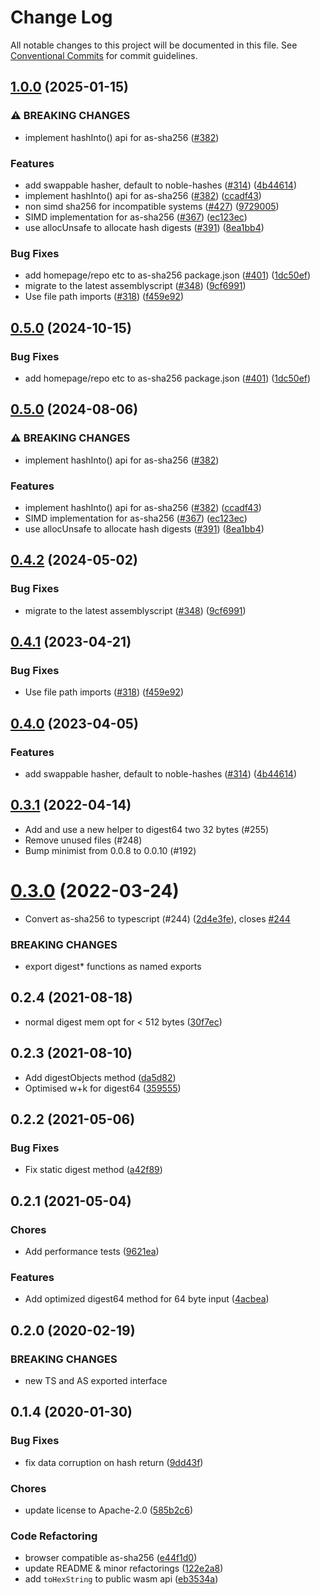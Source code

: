 # Change Log

All notable changes to this project will be documented in this file.
See [Conventional Commits](https://conventionalcommits.org) for commit guidelines.

## [1.0.0](https://github.com/chainsafe/ssz/compare/v0.8.17...v1.0.0) (2025-01-15)


### ⚠ BREAKING CHANGES

* implement hashInto() api for as-sha256 ([#382](https://github.com/chainsafe/ssz/issues/382))

### Features

* add swappable hasher, default to noble-hashes ([#314](https://github.com/chainsafe/ssz/issues/314)) ([4b44614](https://github.com/chainsafe/ssz/commit/4b44614003619b2c5477363a3c85287e2f2987bd))
* implement hashInto() api for as-sha256 ([#382](https://github.com/chainsafe/ssz/issues/382)) ([ccadf43](https://github.com/chainsafe/ssz/commit/ccadf431cea6164822e72771304192b2728d7bb2))
* non simd sha256 for incompatible systems ([#427](https://github.com/chainsafe/ssz/issues/427)) ([9729005](https://github.com/chainsafe/ssz/commit/9729005ab0fd401c30e999b20133c4bb6373ded6))
* SIMD implementation for as-sha256 ([#367](https://github.com/chainsafe/ssz/issues/367)) ([ec123ec](https://github.com/chainsafe/ssz/commit/ec123ec3cfcc37ff82635da7a57ad9c74cc9accb))
* use allocUnsafe to allocate hash digests ([#391](https://github.com/chainsafe/ssz/issues/391)) ([8ea1bb4](https://github.com/chainsafe/ssz/commit/8ea1bb4809592691e568238520cb3c2aa9257c25))


### Bug Fixes

* add homepage/repo etc to as-sha256 package.json ([#401](https://github.com/chainsafe/ssz/issues/401)) ([1dc50ef](https://github.com/chainsafe/ssz/commit/1dc50ef2985a03c315bbce44165cd271a4a6e2df))
* migrate to the latest assemblyscript ([#348](https://github.com/chainsafe/ssz/issues/348)) ([9cf6991](https://github.com/chainsafe/ssz/commit/9cf6991e7ece4e4002668f601ecb43bb8bd53f4e))
* Use file path imports ([#318](https://github.com/chainsafe/ssz/issues/318)) ([f459e92](https://github.com/chainsafe/ssz/commit/f459e92fbafc5d9388bfa630291855ec32a09566))

## [0.5.0](https://github.com/ChainSafe/ssz/compare/as-sha256-v0.5.0...as-sha256-v0.5.0) (2024-10-15)


### Bug Fixes

* add homepage/repo etc to as-sha256 package.json ([#401](https://github.com/ChainSafe/ssz/issues/401)) ([1dc50ef](https://github.com/ChainSafe/ssz/commit/1dc50ef2985a03c315bbce44165cd271a4a6e2df))

## [0.5.0](https://github.com/ChainSafe/ssz/compare/as-sha256-v0.4.2...as-sha256-v0.5.0) (2024-08-06)


### ⚠ BREAKING CHANGES

* implement hashInto() api for as-sha256 ([#382](https://github.com/ChainSafe/ssz/issues/382))

### Features

* implement hashInto() api for as-sha256 ([#382](https://github.com/ChainSafe/ssz/issues/382)) ([ccadf43](https://github.com/ChainSafe/ssz/commit/ccadf431cea6164822e72771304192b2728d7bb2))
* SIMD implementation for as-sha256 ([#367](https://github.com/ChainSafe/ssz/issues/367)) ([ec123ec](https://github.com/ChainSafe/ssz/commit/ec123ec3cfcc37ff82635da7a57ad9c74cc9accb))
* use allocUnsafe to allocate hash digests ([#391](https://github.com/ChainSafe/ssz/issues/391)) ([8ea1bb4](https://github.com/ChainSafe/ssz/commit/8ea1bb4809592691e568238520cb3c2aa9257c25))

## [0.4.2](https://github.com/ChainSafe/ssz/compare/as-sha256-v0.4.1...as-sha256-v0.4.2) (2024-05-02)


### Bug Fixes

* migrate to the latest assemblyscript ([#348](https://github.com/ChainSafe/ssz/issues/348)) ([9cf6991](https://github.com/ChainSafe/ssz/commit/9cf6991e7ece4e4002668f601ecb43bb8bd53f4e))

## [0.4.1](https://github.com/ChainSafe/ssz/compare/as-sha256-v0.4.0...as-sha256-v0.4.1) (2023-04-21)


### Bug Fixes

* Use file path imports ([#318](https://github.com/ChainSafe/ssz/issues/318)) ([f459e92](https://github.com/ChainSafe/ssz/commit/f459e92fbafc5d9388bfa630291855ec32a09566))

## [0.4.0](https://github.com/ChainSafe/ssz/compare/as-sha256-v0.3.1...as-sha256-v0.4.0) (2023-04-05)


### Features

* add swappable hasher, default to noble-hashes ([#314](https://github.com/ChainSafe/ssz/issues/314)) ([4b44614](https://github.com/ChainSafe/ssz/commit/4b44614003619b2c5477363a3c85287e2f2987bd))

## [0.3.1](https://github.com/chainsafe/as-sha256/compare/@chainsafe/as-sha256@0.3.0...@chainsafe/as-sha256@0.3.1) (2022-04-14)

* Add and use a new helper to digest64 two 32 bytes (#255)
* Remove unused files (#248)
* Bump minimist from 0.0.8 to 0.0.10 (#192)

# [0.3.0](https://github.com/chainsafe/as-sha256/compare/@chainsafe/as-sha256@0.2.4...@chainsafe/as-sha256@0.3.0) (2022-03-24)


* Convert as-sha256 to typescript (#244) ([2d4e3fe](https://github.com/chainsafe/as-sha256/commit/2d4e3febec89ca8ca7c89a19c6949c3213c2c45c)), closes [#244](https://github.com/chainsafe/as-sha256/issues/244)


### BREAKING CHANGES

* export digest* functions as named exports

## 0.2.4 (2021-08-18)

- normal digest mem opt for < 512 bytes ([30f7ec](https://github.com/ChainSafe/as-sha256/commit/30f7ec))

## 0.2.3 (2021-08-10)

- Add digestObjects method ([da5d82](https://github.com/ChainSafe/as-sha256/commit/da5d82))
- Optimised w+k for digest64 ([359555](https://github.com/ChainSafe/as-sha256/commit/359555))

## 0.2.2 (2021-05-06)

### Bug Fixes

- Fix static digest method ([a42f89](https://github.com/ChainSafe/as-sha256/commit/a42f89))

## 0.2.1 (2021-05-04)

### Chores

- Add performance tests ([9621ea](https://github.com/ChainSafe/as-sha256/commit/9621ea))

### Features

- Add optimized digest64 method for 64 byte input ([4acbea](https://github.com/ChainSafe/as-sha256/commit/4acbea))

<a name="0.2.0"></a>
## 0.2.0 (2020-02-19)

### BREAKING CHANGES

* new TS and AS exported interface

<a name="0.1.4"></a>
## 0.1.4 (2020-01-30)

### Bug Fixes

* fix data corruption on hash return ([9dd43f](https://github.com/ChainSafe/as-sha256/commit/9dd43f))

### Chores

* update license to Apache-2.0 ([585b2c6](https://github.com/ChainSafe/as-sha256/commit/585b2c6))

### Code Refactoring

* browser compatible as-sha256 ([e44f1d0](https://github.com/ChainSafe/as-sha256/commit/e44f1d0))
* update README & minor refactorings ([122e2a8](https://github.com/ChainSafe/as-sha256/commit/122e2a8))
* add `toHexString` to public wasm api ([eb3534a](https://github.com/ChainSafe/as-sha256/commit/eb3534a))
